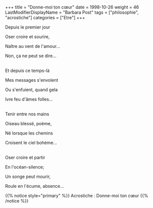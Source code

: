 +++
title = "Donne-moi ton cœur"
date = 1998-10-26
weight = 46
LastModifierDisplayName = "Barbara Post"
tags = ["philosophie", "acrostiche"]
categories = ["Etre"]
+++

Depuis le premier jour

Oser croire et sourire,

Naître au vent de l'amour...

Non, ça ne peut se dire...

 \
Et depuis ce temps-là

Mes messages s'envolent

Ou s'enfuient, quand gela

Ivre feu d'âmes folles...

 \
Tenir entre nos mains

Oiseau blessé, poème,

Né lorsque les chemins

Croisent le ciel bohème...

 \
Oser croire et partir

En l'océan-silence;

Un songe peut mourir,

Roule en l'écume, absence...

{{% notice style="primary" %}}
Acrostiche : Donne-moi ton cœur
{{% /notice %}}
